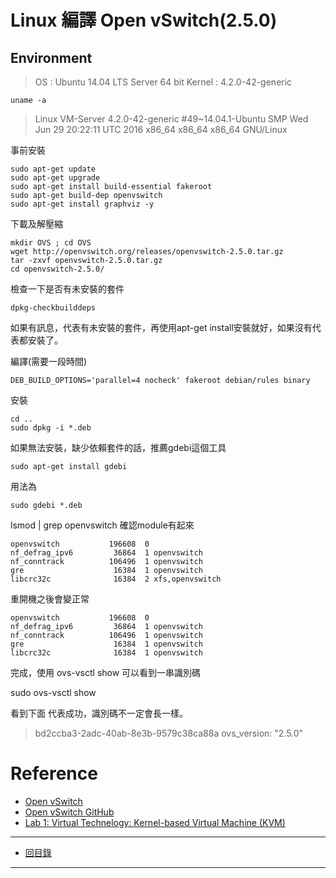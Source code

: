 ﻿# Linux 編譯 Open vSwitch(2.5.0)
 
## Environment

> OS : Ubuntu 14.04 LTS Server 64 bit
> Kernel : 4.2.0-42-generic 

	uname -a

> Linux VM-Server 4.2.0-42-generic #49~14.04.1-Ubuntu SMP Wed Jun 29 20:22:11 UTC 2016 x86_64 x86_64 x86_64 GNU/Linux

事前安裝

```
sudo apt-get update
sudo apt-get upgrade
sudo apt-get install build-essential fakeroot
sudo apt-get build-dep openvswitch
sudo apt-get install graphviz -y
```
下載及解壓縮

```
mkdir OVS ; cd OVS
wget http://openvswitch.org/releases/openvswitch-2.5.0.tar.gz
tar -zxvf openvswitch-2.5.0.tar.gz
cd openvswitch-2.5.0/
```

檢查一下是否有未安裝的套件

	dpkg-checkbuilddeps

如果有訊息，代表有未安裝的套件，再使用apt-get install安裝就好，如果沒有代表都安裝了。

編譯(需要一段時間)

	DEB_BUILD_OPTIONS='parallel=4 nocheck' fakeroot debian/rules binary

安裝

```
cd ..
sudo dpkg -i *.deb
```

如果無法安裝，缺少依賴套件的話，推薦gdebi這個工具

	sudo apt-get install gdebi
用法為

	sudo gdebi *.deb


lsmod | grep openvswitch 確認module有起來

```
openvswitch           196608  0
nf_defrag_ipv6         36864  1 openvswitch
nf_conntrack          106496  1 openvswitch
gre                    16384  1 openvswitch
libcrc32c              16384  2 xfs,openvswitch
```

重開機之後會變正常
```
openvswitch           196608  0
nf_defrag_ipv6         36864  1 openvswitch
nf_conntrack          106496  1 openvswitch
gre                    16384  1 openvswitch
libcrc32c              16384  1 openvswitch
```

	
完成，使用 ovs-vsctl show 可以看到一串識別碼

 sudo ovs-vsctl show
 
看到下面 代表成功，識別碼不一定會長一樣。

>bd2ccba3-2adc-40ab-8e3b-9579c38ca88a
>ovs_version: "2.5.0"

# Reference
* [Open vSwitch](http://openvswitch.org/)
* [Open vSwitch GitHub](https://github.com/openvswitch/ovs/blob/master/INSTALL.md)
* [Lab 1: Virtual Technelogy: Kernel-based Virtual Machine (KVM)](http://www.cs.nchu.edu.tw/~snmlab/CloudMgnt201409/Lab1.html)

-------
* [回目錄](../README.md)

-------